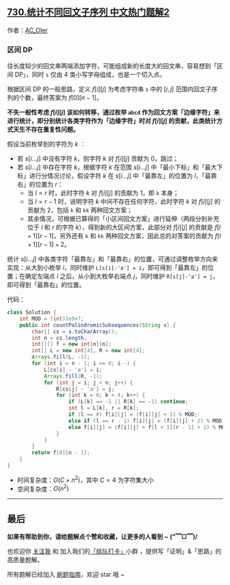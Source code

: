 ## [730.统计不同回文子序列 中文热门题解2](https://leetcode.cn/problems/count-different-palindromic-subsequences/solutions/100000/by-ac_oier-lbva)

作者：[AC_OIer](https://leetcode.cn/u/AC_OIer)
### 区间 DP

往长度较少的回文串两端添加字符，可能组成新的长度大的回文串，容易想到「区间 DP」，同时 `s` 仅由 $4$ 类小写字母组成，也是一个切入点。

根据区间 DP 的一般思路，定义 $f[i][j]$ 为考虑字符串 `s` 中的 $[i,j]$ 范围内回文子序列的个数，最终答案为 $f[0][n - 1]$。

**不失一般性考虑 $f[i][j]$ 该如何转移，通过枚举 `abcd` 作为回文方案「边缘字符」来进行统计，即分别统计各类字符作为「边缘字符」时对 $f[i][j]$ 的贡献，此类统计方式天生不存在重复性问题。**

假设当前枚举到的字符为 $k$ ：

* 若 $s[i...j]$ 中没有字符 $k$，则字符 $k$ 对 $f[i][j]$ 贡献为 $0$，跳过；
* 若 $s[i...j]$ 中存在字符 $k$，根据字符 $k$ 在范围 $s[i...j]$ 中「最小下标」和「最大下标」进行分情况讨论，假设字符 $k$ 在 $s[i...j]$ 中「最靠左」的位置为 $l$，「最靠右」的位置为 $r$：
  * 当 $l = r$ 时，此时字符 $k$ 对 $f[i][j]$ 的贡献为 $1$，即 `k` 本身；
  * 当 $l = r - 1$ 时，说明字符 $k$ 中间不存在任何字符，此时字符 $k$ 对 $f[i][j]$ 的贡献为 $2$，包括 `k` 和 `kk` 两种回文方案；
  * 其余情况，可根据已算得的「小区间回文方案」进行延伸（两段分别补充位于 $l$ 和 $r$ 的字符 $k$），得到新的大区间方案，此部分对 $f[i][j]$ 的贡献是 $f[l + 1][r - 1]$，另外还有 `k` 和 `kk` 两种回文方案，因此总的对答案的贡献为 $f[l + 1][r - 1] + 2$。

统计 $s[i...j]$ 中各类字符「最靠左」和「最靠右」的位置，可通过调整枚举方向来实现：从大到小枚举 $i$，同时维护 `L[s[i]-'a'] = i`，即可得到「最靠左」的位置；在确定左端点 $i$ 之后，从小到大枚举右端点 $j$，同时维护 `R[s[j]-'a'] = j`，即可得到「最靠右」的位置。

代码：
```Java []
class Solution {
    int MOD = (int)1e9+7;
    public int countPalindromicSubsequences(String s) {
        char[] cs = s.toCharArray();
        int n = cs.length;
        int[][] f = new int[n][n];
        int[] L = new int[4], R = new int[4];
        Arrays.fill(L, -1);
        for (int i = n - 1; i >= 0; i--) {
            L[cs[i] - 'a'] = i;
            Arrays.fill(R, -1);
            for (int j = i; j < n; j++) {
                R[cs[j] - 'a'] = j;
                for (int k = 0; k < 4; k++) {
                    if (L[k] == -1 || R[k] == -1) continue;
                    int l = L[k], r = R[k];
                    if (l == r) f[i][j] = (f[i][j] + 1) % MOD;
                    else if (l == r - 1) f[i][j] = (f[i][j] + 2) % MOD;
                    else f[i][j] = (f[i][j] + f[l + 1][r - 1] + 2) % MOD;
                }
            }
        }
        return f[0][n - 1];
    }
}
```
* 时间复杂度：$O(C \times n^2)$，其中 $C = 4$ 为字符集大小
* 空间复杂度：$O(n^2)$

---

## 最后

**如果有帮助到你，请给题解点个赞和收藏，让更多的人看到 ~ ("▔□▔)/**

也欢迎你 [关注我](https://oscimg.oschina.net/oscnet/up-19688dc1af05cf8bdea43b2a863038ab9e5.png) 和 加入我们的[「组队打卡」](https://leetcode-cn.com/u/ac_oier/)小群 ，提供写「证明」&「思路」的高质量题解。

所有题解已经加入 [刷题指南](https://github.com/SharingSource/LogicStack-LeetCode/wiki)，欢迎 star 哦 ~